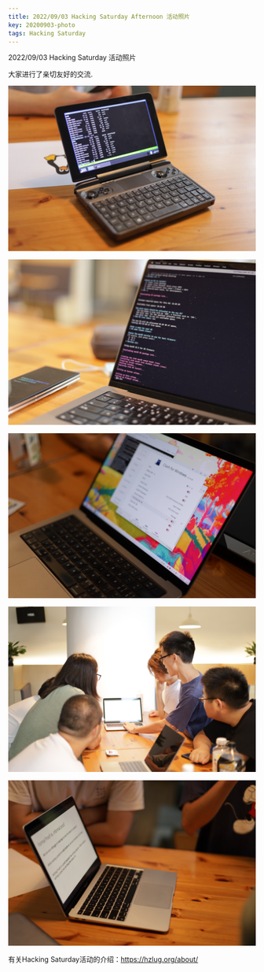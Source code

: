 ```yaml
---
title: 2022/09/03 Hacking Saturday Afternoon 活动照片
key: 20200903-photo
tags: Hacking Saturday
---
```

2022/09/03 Hacking Saturday 活动照片

大家进行了亲切友好的交流.

![Photo](https://github.com/hzlug/res2022/blob/main/q3/IMG_0418.JPG?raw=true)

![Photo](https://github.com/hzlug/res2022/blob/main/q3/IMG_0421.JPG?raw=true)

![Photo](https://github.com/hzlug/res2022/blob/main/q3/IMG_0427.JPG?raw=true)

![Photo](https://github.com/hzlug/res2022/blob/main/q3/IMG_0434.JPG?raw=true)

![Photo](https://github.com/hzlug/res2022/blob/main/q3/IMG_0442.JPG?raw=true)

有关Hacking Saturday活动的介绍：https://hzlug.org/about/
